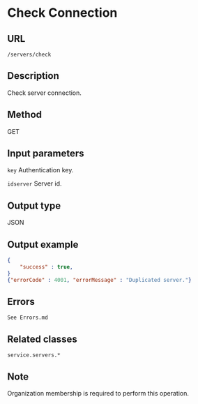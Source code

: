 # Check Connection

## URL
```/servers/check```

## Description
Check server connection.

## Method
GET

## Input parameters
`key` Authentication key.

`idserver` Server id.

## Output type
JSON

## Output example
```JSON
{
    "success" : true,
}
{"errorCode" : 4001, "errorMessage" : "Duplicated server."}
```

## Errors
`See Errors.md`

## Related classes
```service.servers.*```

## Note
Organization membership is required to perform this operation.